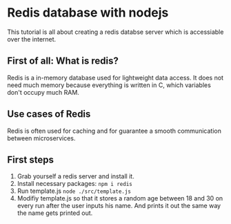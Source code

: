 # Redis database with nodejs
This tutorial is all about creating a redis databse server which is accessiable over the internet.

## First of all: What is redis?
Redis is a in-memory database used for lightweight data access. It does not need much memory because everything is written in C, which variables don't occupy much RAM.

## Use cases of Redis
Redis is often used for caching and for guarantee a smooth communication between microservices.

## First steps
1. Grab yourself a redis server and install it.
2. Install necessary packages: `npm i redis`
3. Run template.js `node ./src/template.js`
4. Modifiy template.js so that it stores a random age between 18 and 30 on every run after the user inputs his name. And prints it out the same way the name gets printed out.